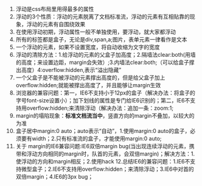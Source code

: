 1. 浮动是css布局里用得最多的属性
2. 浮动的3个性质：浮动的元素脱离了文档标准流，浮动的元素有互相贴靠的现象，浮动的元素有自围绕效果
3. 在使用浮动初期，浮动属性一般不单独使用，要浮动，就大家都浮动
4. 所有的标签都是盒子，无论是div,span,a;图片，表单元素一律看作是文本
5. 一个浮动的元素，如果不设置宽度，将自动收缩为文字的宽度
6. 浮动的清除方法：1.给浮动的元素的父盒子加高度；2.隔墙法clear:both(用墙的高度；来设置边距，margin会失效）;3.内墙法clear:both;（可以给盒子撑出高度）4:overflow:hidden,表示“溢出隐藏”
7. 一个父盒子是不能被浮动的元素撑出高度的，但是给父盒子加上overflow:hidden;就能被撑出高度了，并且能够让margin生效
8. 浏览器的兼容问题：第一，IE6不支持小于12px的盒子（解决办法：将盒子的字号font-size设置小）；加下划线的属性是专门给IE6识别的；第二，IE6不支持用overflow:hidden;来清除浮动（解决办法：追加一条：zoom:1;
9. margin的塌陷现象：**标准文档流当中**，竖直方向的margin不叠加，以较大的为准
10. 盒子居中margin:0 auto；auto表示“自动”，1.使用margin:0 auto的盒子，必须要有width；2.只有标准流的盒子，才能使用margin:0 auto;
11. 关于 margin的IE6兼容问题:IE6双倍margin bug(当出现连续浮动的元素，携带和浮动方向相同的margin时，队首的元素，会双倍margin)；解决方法：1.使浮动的方向和margin相反；2.使用hack
12.总结IE6的兼容问题：1.IE6不支持微型盒子；2.IE6不支持用overflow:hidden；来清除浮动；3.IE6中对首的双倍margin；4.IE6的3px bug；

